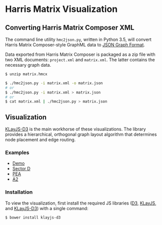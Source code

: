 # Harris Matrix Visualization

## Converting Harris Matrix Composer XML

The command line utility `hmc2json.py`, written in Python 3.5, will convert Harris Matrix Composer-style GraphML data to [JSON Graph Format](https://rtsys.informatik.uni-kiel.de/confluence/display/KIELER/JSON+Graph+Format).

Data exported from Harris Matrix Composer is packaged as a zip file with two XML documents: `project.xml` and `matrix.xml`. The latter contains the necessary graph data.

```sh
$ unzip matrix.hmcx

$ ./hmc2json.py -i matrix.xml -o matrix.json
# or
$ ./hmc2json.py -i matrix.xml > matrix.json
# or
$ cat matrix.xml | ./hmc2json.py > matrix.json
```

## Visualization

[KLayJS-D3](https://github.com/OpenKieler/klayjs-d3) is the main workhorse of these visualizations. The library provides a hierarchical, orthogonal graph layout algorithm that determines node placement and edge routing.

### Examples

- [Demo](https://semerj.github.io/harris-matrix/examples/demo/)
- [Sector D](https://semerj.github.io/harris-matrix/examples/Sector_D/)
- [PEA](https://semerj.github.io/harris-matrix/examples/PEA/)
- [A2](https://semerj.github.io/harris-matrix/examples/A2/)

### Installation

To view the visualization, first install the required JS libraries ([D3](https://github.com/mbostock/d3), [KLayJS](https://github.com/OpenKieler/klayjs), and [KLayJS-D3](https://github.com/OpenKieler/klayjs-d3)) with a single command:

```sh
$ bower install klayjs-d3
```
